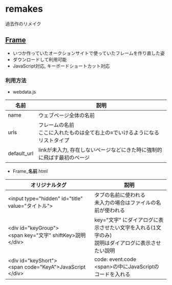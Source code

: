 # remakes
過去作のリメイク

## [Frame](https://wswsans.github.io/remakes/frame/)
* いつか作っていたオークションサイトで使っていたフレームを作り直した姿
* ダウンロードして利用可能
* JavaScript対応, キーボードショートカット対応

### 利用方法
* webdata.js

| 名前 | 説明 |
| - | - |
| name | ウェブページ全体の名前 |
| urls | フレームの名前<br>ここに入れたものは全て右上の<strong>≡</strong>でいけるようになる<br>リストタイプ |
| default_url | linkが未入力, 存在しないページなどにきた時に強制的に飛ばす最初のページ |

* Frame_<strong>名前</strong>.html

| オリジナルタグ | 説明 |
| - | - |
| \<input type="hidden" id="title" value="タイトル"> | タブの名前に使われる<br>未入力の場合はファイルの名前が使われる |
| \<div id="keyGroup"><br>  \<span key="文字" shiftKey>説明</span><br>\</div> | key="文字" にダイアログに表示させたい文字を入れる(1文字のみ)<br>説明はダイアログに表示させたい説明 |
| \<div id="keyShort"><br>  \<span code="KeyA">JavaScript</span><br>\</div> | code: event.code<br>\<span>の中にJavaScriptのコードを入れる |
